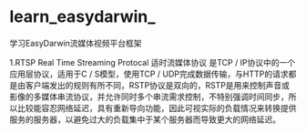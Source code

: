 # learn_easydarwin_
学习EasyDarwin流媒体视频平台框架

1.RTSP  Real Time Streaming Protocal  适时流媒体协议
是TCP / IP协议中的一个应用层协议，适用于C / S模型，使用TCP / UDP完成数据传输，与HTTP的请求都是由客户端发出的规则有所不同，RSTP协议是双向的，RSTP是用来控制声音或影像的多媒体串流协议，并允许同时多个串流需求控制，不特别强调时间同步，所以比较能容忍网络延迟，具有重新导向功能，因此可视实际的负载情况来转换提供服务的服务器，以避免过大的负载集中于某个服务器而导致更大的网络延迟。
